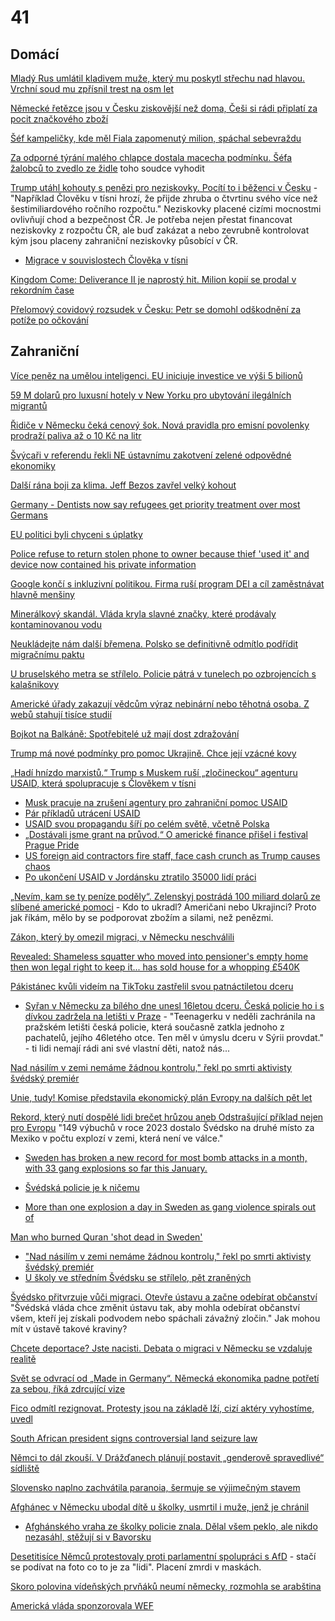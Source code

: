 # 41

## Domácí 

[Mladý Rus umlátil kladivem muže, který mu poskytl střechu nad hlavou. Vrchní soud mu zpřísnil trest na osm let](https://www.novinky.cz/clanek/krimi-mlady-rus-umlatil-kladivem-muze-ktery-mu-poskytl-strechu-nad-hlavou-vrchni-soud-mu-zprisnil-trest-na-osm-let-40508541)

[Německé řetězce jsou v Česku ziskovější než doma, Češi si rádi připlatí za pocit značkového zboží](https://www.novinky.cz/clanek/ekonomika-nemecke-retezce-jsou-v-cesku-ziskovejsi-nez-doma-40508076)

[Šéf kampeličky, kde měl Fiala zapomenutý milion, spáchal sebevraždu](https://www.novinky.cz/clanek/domaci-sef-kampelicky-kde-mel-fiala-zapomenuty-milion-spachal-sebevrazdu-40475445)

[Za odporné týrání malého chlapce dostala macecha podmínku. Šéfa žalobců to zvedlo ze židle](https://www.novinky.cz/clanek/krimi-zabaleny-v-pytli-s-roubikem-v-puse-podminku-za-perverzni-tyrani-ditete-chce-zvratit-sef-zalobcu-40507987) toho soudce vyhodit

[Trump utáhl kohouty s penězi pro neziskovky. Pocítí to i běženci v Česku](https://www.idnes.cz/zpravy/domaci/ceske-neziskovky-prijdou-o-penize-kvuli-rozhodnuti-trumpa.A250201_837916_domaci_jan) - "Například Člověku v tísni hrozí, že přijde zhruba o čtvrtinu svého více než šestimiliardového ročního rozpočtu." Neziskovky placené cizími mocnostmi ovlivňují chod a bezpečnost ČR. Je potřeba nejen přestat financovat neziskovky z rozpočtu ČR, ale buď zakázat a nebo zevrubně kontrolovat kým jsou placeny zahraniční neziskovky působící v ČR.
 * [Migrace v souvislostech Člověka v tísni](https://metropolevsech.eu/cs/news/migrace-v-souvislostech-cloveka-v-tisni/)

[Kingdom Come: Deliverance II je naprostý hit. Milion kopií se prodal v rekordním čase](https://www.novinky.cz/clanek/internet-a-pc-hry-a-herni-systemy-kingdom-come-deliverance-ii-je-naprosty-hit-milion-kopii-se-prodal-v-rekordnim-case-40507870)

[Přelomový covidový rozsudek v Česku: Petr se domohl odškodnění za potíže po očkování](https://cnn.iprima.cz/prelomovy-rozsudek-v-praze-muz-ma-dostat-odskodneni-za-potize-po-ockovani-proti-covidu-465410)


## Zahraniční

[Více peněz na umělou inteligenci. EU iniciuje investice ve výši 5 bilionů](https://www.novinky.cz/clanek/ekonomika-vice-penez-na-umelou-inteligenci-eu-iniciuje-investice-ve-vysi-5-bilionu-40508544)

[59 M dolarů pro luxusní hotely v New Yorku pro ubytování ilegálních migrantů](https://x.com/elonmusk/status/1888891512303263815)

[Řidiče v Německu čeká cenový šok. Nová pravidla pro emisní povolenky prodraží paliva až o 10 Kč na litr ](https://www.echo24.cz/a/HFLFQ/zpravy-svet-nemecko-ridici-cenovy-sok-pravidla-emise-povolenky-paliva-cena-10-kc-litr)

[Švýcaři v referendu řekli NE ústavnímu zakotvení zelené odpovědné ekonomiky ](https://www.echo24.cz/a/HbcfR/zpravy-svet-svycarsko-v-referendu-odmitlo-ekologicky-odpovednou-ekonomiku)

[Další rána boji za klima. Jeff Bezos zavřel velký kohout](https://www.parlamentnilisty.cz/arena/monitor/Dalsi-rana-boji-za-klima-Jeff-Bezos-zavrel-velky-kohout-769014)

[Germany - Dentists now say refugees get priority treatment over most Germans](https://x.com/RMXnews/status/1887822614350975458)

[EU politici byli chyceni s úplatky](https://x.com/Fidias0/status/1887818591841439792)

[Police refuse to return stolen phone to owner because thief 'used it' and device now contained his private information](https://www.lbc.co.uk/crime/police-refuse-to-return-stolen-phone-to-owner-because-thief-used-device/)

[Google končí s inkluzivní politikou. Firma ruší program DEI a cíl zaměstnávat hlavně menšiny](https://www.echo24.cz/a/HRgwV/zpravy-svet-google-konci-s-inkluzivni-politikou-firma-rusi-program-dei-a-cil-zamestnavat-hlavne-mensiny)

[Minerálkový skandál. Vláda kryla slavné značky, které prodávaly kontaminovanou vodu](https://www.echo24.cz/a/HV8eK/zpravy-svet-francie-kontaminovane-mineralky)

[Neukládejte nám další břemena. Polsko se definitivně odmítlo podřídit migračnímu paktu](https://www.novinky.cz/clanek/zahranicni-evropa-neukladejte-nam-dalsi-bremena-polsko-se-definitivne-odmitlo-podridit-migracnimu-paktu-40507730)

[U bruselského metra se střílelo. Policie pátrá v tunelech po ozbrojencích s kalašnikovy](https://www.novinky.cz/clanek/zahranicni-evropa-strelba-u-bruselskeho-metra-40507704)

[Americké úřady zakazují vědcům výraz nebinární nebo těhotná osoba. Z webů stahují tisíce studií](https://www.irozhlas.cz/zpravy-svet/americke-urady-zakazuji-vedcum-vyraz-nebinarni-nebo-tehotna-osoba-z-webu-stahuji_2502041101_mst)

[Bojkot na Balkáně: Spotřebitelé už mají dost zdražování](https://www.novinky.cz/clanek/ekonomika-bojkot-na-balkane-spotrebitele-uz-maji-dost-zdrazovani-40507554)

[Trump má nové podmínky pro pomoc Ukrajině. Chce její vzácné kovy](https://www.novinky.cz/clanek/zahranicni-trump-ma-nove-podminky-pro-pomoc-ukrajine-chce-jeji-vzacne-kovy-40507467)

[„Hadí hnízdo marxistů.“ Trump s Muskem ruší „zločineckou“ agenturu USAID, která spolupracuje s Člověkem v tísni ](https://www.echo24.cz/a/HcgRc/zpravy-svet-trump-vytahl-proti-neziskovkam-vcetne-clovek-v-tisni-hadi-hnizdo-marxistu)
 * [Musk pracuje na zrušení agentury pro zahraniční pomoc USAID](https://www.novinky.cz/clanek/zahranicni-amerika-musk-pracuje-na-zruseni-agentury-pro-zahranicni-pomoc-usaid-40507356)
 * [Pár příkladů utrácení USAID](https://x.com/libsoftiktok/status/1886523478746017817)
 * [USAID svou propagandu šíří po celém světě, včetně Polska](https://x.com/captivedreamer7/status/1887166087873380704)
 * [„Dostávali jsme grant na průvod.“ O americké finance přišel i festival Prague Pride](https://denikn.cz/1645266/dostavali-jsme-grant-na-pruvod-o-americke-finance-prijde-i-festival-prague-pride/)
 * [US foreign aid contractors fire staff, face cash crunch as Trump causes chaos](https://www.reuters.com/world/us/usaid-contractors-fire-staff-face-cash-crunch-trump-causes-chaos-aid-world-2025-02-04/)
 * [Po ukončení USAID v Jordánsku ztratilo 35000 lidí práci](https://x.com/TheQuartering/status/1888989482176684399)

[„Nevím, kam se ty peníze poděly“. Zelenskyj postrádá 100 miliard dolarů ze slíbené americké pomoci](https://www.novinky.cz/clanek/valka-na-ukrajine-nevim-kam-se-ty-penize-podely-zelenskyj-postrada-100-miliard-dolaru-ze-slibene-americke-pomoci-40507310) - Kdo to ukradl? Američani nebo Ukrajinci? Proto jak říkám, mělo by se podporovat zbožím a silami, než penězmi.

[Zákon, který by omezil migraci, v Německu neschválili](https://www.novinky.cz/clanek/zahranicni-evropa-zakon-ktery-by-omezil-migraci-v-nemecku-neschvalili-40507187)

[Revealed: Shameless squatter who moved into pensioner's empty home then won legal right to keep it... has sold house for a whopping £540K](https://www.dailymail.co.uk/news/article-12809015/Squatter-moved-home-won-legal-right-sells.html)

[Pákistánec kvůli videím na TikToku zastřelil svou patnáctiletou dceru](https://www.novinky.cz/clanek/zahranicni-svet-pakistanec-kvuli-videim-na-tiktoku-zastrelil-svou-patnactiletou-dceru-40506819#dop_ab_variant=0&dop_id=40506819&dop_req_id=yEcfaevJdOy-202501310932&dop_source_zone_name=novinky.web.nexttoart)
 * [Syřan v Německu za bílého dne unesl 16letou dceru. Česká policie ho i s dívkou zadržela na letišti v Praze](https://www.novinky.cz/clanek/zahranicni-syran-v-nemecku-za-bileho-dne-unesl-16letou-dceru-ceska-policie-ho-i-s-divkou-zadrzela-na-letisti-v-praze-40507398) - "Teenagerku v neděli zachránila na pražském letišti česká policie, která současně zatkla jednoho z pachatelů, jejího 46letého otce. Ten měl v úmyslu dceru v Sýrii provdat." - ti lidi nemají rádi ani své vlastní děti, natož nás...

[Nad násilím v zemi nemáme žádnou kontrolu," řekl po smrti aktivisty švédský premiér](https://zpravy.aktualne.cz/zahranici/nad-nasilim-v-zemi-nemame-zadnou-kontrolu-rekl-po-smrti-akti/r~5d6041dedfdd11ef80bfac1f6b220ee8/)

[Unie, tudy! Komise představila ekonomický plán Evropy na dalších pět let](https://www.seznamzpravy.cz/clanek/ekonomika-byznys-trendy-analyzy-unie-tudy-komise-predstavila-ekonomicky-plan-pro-eu-na-dalsich-pet-let-269043)

[Rekord, který nutí dospělé lidi brečet hrůzou aneb Odstrašující příklad nejen pro Evropu](https://www.forum24.cz/rekord-ktery-nuti-dospele-lidi-brecet-hruzou-aneb-odstrasujici-priklad-nejen-pro-evropu) "149 výbuchů v roce 2023 dostalo Švédsko na druhé místo za Mexiko v počtu explozí v zemi, která není ve válce."
 * [Sweden has broken a new record for most bomb attacks in a month, with 33 gang explosions so far this January.](https://x.com/visegrad24/status/1885087504539218100)
 * [Švédská policie je k ničemu](https://x.com/BGatesIsaPyscho/status/1886773606660612359)

 * [More than one explosion a day in Sweden as gang violence spirals out of ](controlhttps://rmx.news/article/more-than-one-explosion-a-day-in-sweden-as-gang-violence-spirals-out-of-control/)

[Man who burned Quran 'shot dead in Sweden'](https://www.bbc.com/news/articles/cpdx2wqpg7zo)
 * ["Nad násilím v zemi nemáme žádnou kontrolu," řekl po smrti aktivisty švédský premiér ](https://zpravy.aktualne.cz/zahranici/nad-nasilim-v-zemi-nemame-zadnou-kontrolu-rekl-po-smrti-akti/r~5d6041dedfdd11ef80bfac1f6b220ee8/)
 * [U školy ve středním Švédsku se střílelo, pět zraněných ](https://www.novinky.cz/clanek/zahranicni-evropa-strelba-u-svedske-skoly-40507564)

[Švédsko přitvrzuje vůči migraci. Otevře ústavu a začne odebírat občanství](https://www.idnes.cz/zpravy/zahranicni/svedsko-migrace-obcanstvi-cestny-zivot-ustava-zmeny.A250116_092719_zahranicni_kha) "Švédská vláda chce změnit ústavu tak, aby mohla odebírat občanství všem, kteří jej získali podvodem nebo spáchali závažný zločin." Jak mohou mít v ústavě takové kraviny?

[Chcete deportace? Jste nacisti. Debata o migraci v Německu se vzdaluje realitě](https://www.idnes.cz/zpravy/zahranicni/nemecko-nelegalni-migrace-cdu-afd-friedrich-merz-volby.A250127_192711_zahranicni_ceve?zdroj=sph_hp)
 
[Svět se odvrací od „Made in Germany“. Německá ekonomika padne potřetí za sebou, říká zdrcující vize ](https://www.echo24.cz/a/H3htn/zpravy-ekonomika-nemecko-prumysl-recese-cla-trump-hluboka-krize)

[Fico odmítl rezignovat. Protesty jsou na základě lží, cizí aktéry vyhostíme, uvedl](https://www.idnes.cz/zpravy/zahranicni/slovensko-fico-demonstrace-reakce.A250125_125614_zahranicni_idh)

[South African president signs controversial land seizure law](https://www.bbc.com/news/articles/cvg9w4n6gp5o)

[Němci to dál zkouší. V Drážďanech plánují postavit „genderově spravedlivé“ sídliště](https://www.echo24.cz/a/HRVMh/zpravy-domov-drazdany-postavi-genderove-spravedlivou-ctvrt)

[Slovensko naplno zachvátila paranoia, šermuje se výjimečným stavem](https://www.novinky.cz/clanek/zahranicni-evropa-vyjimecny-stav-zatim-nevyhlasime-rika-pellegrini-kvuli-prevratu-kterym-strasi-fico-40505894)

[Afghánec v Německu ubodal dítě u školky, usmrtil i muže, jenž je chránil](https://www.idnes.cz/zpravy/zahranicni/nemecko-utok-aschaffenburgu-afghanistan-park-batole.A250122_152613_zahranicni_jhr?zdroj=cxrecs#cxrecs_s)
 * [Afghánského vraha ze školky policie znala. Dělal všem peklo, ale nikdo nezasáhl, stěžují si v Bavorsku](https://www.novinky.cz/clanek/zahranicni-evropa-afghanskeho-vraha-ze-skolky-policie-znala-delal-vsem-peklo-ale-nikdo-nezasahl-stezuji-si-v-bavorsku-40505869)

[Desetitisíce Němců protestovaly proti parlamentní spolupráci s AfD](https://www.novinky.cz/clanek/zahranicni-evropa-desetitisice-nemcu-protestovaly-proti-parlamentni-spolupraci-s-afd-40507236) - stačí se podívat na foto co to je za "lidi". Placení zmrdi v maskách.

[Skoro polovina vídeňských prvňáků neumí německy, rozmohla se arabština](https://www.idnes.cz/zpravy/zahranicni/rakousko-nemcina-arabstina-turectina-skolstvi-prvnacci.A250122_143531_zahranicni_jhr)

[Americká vláda sponzorovala WEF](https://x.com/KanekoaTheGreat/status/1887261736618893636)
